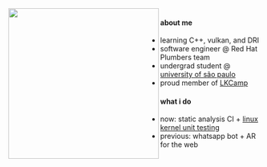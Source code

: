 <img height="300" align="left" src="https://user-images.githubusercontent.com/39812919/122685073-b5075180-d1df-11eb-8172-9ee6ada53190.gif" />

#### about me

- learning C++, vulkan, and DRI
- software engineer @ Red Hat Plumbers team
- undergrad student @ [university of são paulo](https://www5.usp.br)
- proud member of [LKCamp](lkcamp.dev)

#### what i do

- now: static analysis CI + [linux kernel unit testing](https://summerofcode.withgoogle.com/proposals/details/XoZiYvMx)
- previous: whatsapp bot + AR for the web
